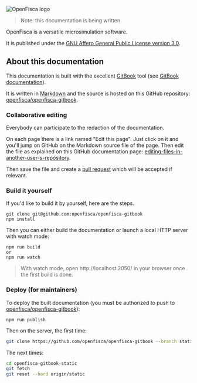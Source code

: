 ![OpenFisca logo](http://www.openfisca.fr/hotlinks/logo-openfisca.svg)

> Note: this documentation is being written.

OpenFisca is a versatile microsimulation software.

It is published under the [GNU Affero General Public License version 3.0](http://www.gnu.org/licenses/agpl-3.0.html).

## About this documentation

This documentation is built with the excellent [GitBook](https://github.com/GitbookIO/gitbook) tool
(see [GitBook documentation](http://help.gitbook.com/)).

It is written in [Markdown](http://help.gitbook.com/format/markdown.html)
and the source is hosted on this GitHub repository:
[openfisca/openfisca-gitbook](https://github.com/openfisca/openfisca-gitbook).

### Collaborative editing

Everybody can participate to the redaction of the documentation.

On each page there is a link named "Edit this page".
Just click on it and you'll jump on GitHub on the Markdown source file of the page.
Then edit the file as explained on this GitHub documentation page:
[editing-files-in-another-user-s-repository](https://help.github.com/articles/editing-files-in-another-user-s-repository/).

Then save the file and create a [pull request](https://help.github.com/articles/creating-a-pull-request/) which will be
accepted if relevant.

### Build it yourself

If you'd like to build it by yourself, here are the steps.

```
git clone git@github.com:openfisca/openfisca-gitbook
npm install
```

Then you can either build the documentation or launch a local HTTP server with watch mode:

```
npm run build
or
npm run watch
```

> With watch mode, open http://localhost:2050/ in your browser once the first build is done.

### Deploy (for maintainers)

To deploy the built documentation
(you must be authorized to push to [openfisca/openfisca-gitbook](https://github.com/openfisca/openfisca-gitbook)):

```
npm run publish
```

Then on the server, the first time:

```bash
git clone https://github.com/openfisca/openfisca-gitbook --branch static openfisca-gitbook-static
```

The next times:

```bash
cd openfisca-gitbook-static
git fetch
git reset --hard origin/static
```
